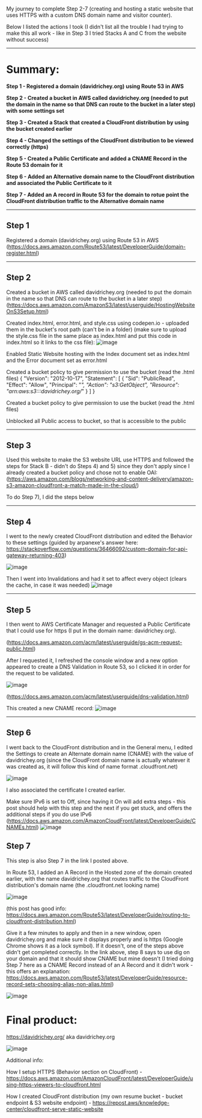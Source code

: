 My journey to complete Step 2-7 (creating and hosting a static website that uses HTTPS with a custom DNS domain name and visitor counter).

Below I listed the actions I took (I didn't list all the trouble I had trying to make this all work - like in Step 3 I tried Stacks A and C from the website without success)

***
# Summary: #
**Step 1 - Registered a domain (davidrichey.org) using Route 53 in AWS**

**Step 2 - Created a bucket in AWS called davidrichey.org (needed to put the domain in the name so that DNS can route to the bucket in a later step) with some settings set**

**Step 3 - Created a Stack that created a CloudFront distribution by using the bucket created earlier**

**Step 4 - Changed the settings of the CloudFront distribution to be viewed correctly (https)**

**Step 5 - Created a Public Certificate and added a CNAME Record in the Route 53 domain for it**

**Step 6 - Added an Alternative domain name to the CloudFront distribution and associated the Public Certificate to it**

**Step 7 - Added an A record in Route 53 for the domain to rotue point the CloudFront distribution traffic to the Alternative domain name**
***

## Step 1 
Registered a domain (davidrichey.org) using Route 53 in AWS (https://docs.aws.amazon.com/Route53/latest/DeveloperGuide/domain-register.html)
***
## Step 2
Created a bucket in AWS called davidrichey.org (needed to put the domain in the name so that DNS can route to the bucket in a later step) (https://docs.aws.amazon.com/AmazonS3/latest/userguide/HostingWebsiteOnS3Setup.html)
  
  Created index.html, error.html, and style.css using codepen.io - uploaded them in the bucket's root path (can't be in a folder) (make sure to upload the style.css file in the same place as index.html and put this code in index.html so it links to the css file):
  ![image](https://github.com/StudentLoans999/AWS/assets/77641113/342d1c61-d7bb-4448-817b-340d4800093a)
  
  Enabled Static Website hosting with the Index document set as index.html and the Error document set as error.html
  
  Created a bucket policy to give permission to use the bucket (read the .html files)
  {
    "Version": "2012-10-17",
    "Statement": [
        {
            "Sid": "PublicRead",
            "Effect": "Allow",
            "Principal": "*",
            "Action": "s3:GetObject",
            "Resource": "arn:aws:s3:::davidrichey.org/*"
        }
    ]
}
  
  Created a bucket policy to give permission to use the bucket (read the .html files)
  
  Unblocked all Public access to bucket, so that is accessible to the public
***
## Step 3 
Used this website to make the S3 website URL use HTTPS and followed the steps for Stack B - didn't do Steps 4) and 5) since they don't apply since I already created a bucket policy and chose not to enable OAI: (https://aws.amazon.com/blogs/networking-and-content-delivery/amazon-s3-amazon-cloudfront-a-match-made-in-the-cloud/)
  
  To do Step 7), I did the steps below
***
## Step 4
I went to the newly created CloudFront distribution and edited the Behavior to these settings (guided by arpanexe's answer here: https://stackoverflow.com/questions/36466092/custom-domain-for-api-gateway-returning-403)

![image](https://github.com/StudentLoans999/AWS/assets/77641113/83259752-f2cb-4a1b-8d55-2595c7e9cd3f)

  Then I went into Invalidations and had it set to affect every object (clears the cache, in case it was needed)
  ![image](https://github.com/StudentLoans999/AWS/assets/77641113/a84b88c8-bff0-4c4f-a0a5-2fe0dc366696)
***
## Step 5
I then went to AWS Certificate Manager and requested a Public Certificate that I could use for https (I put in the domain name: davidrichey.org). 
  
  (https://docs.aws.amazon.com/acm/latest/userguide/gs-acm-request-public.html)
  
  After I requested it, I refreshed the console window and a new option appeared to create a DNS Validation in Route 53, so I clicked it in order for the request to be validated.
  
  ![image](https://github.com/StudentLoans999/AWS/assets/77641113/913731f5-7bed-4e1b-a7bb-1939bea732b7)

  (https://docs.aws.amazon.com/acm/latest/userguide/dns-validation.html)
  
  This created a new CNAME record:
  ![image](https://github.com/StudentLoans999/AWS/assets/77641113/3b6d7927-1e05-4288-bfbf-dd30e14b28cb)
***
## Step 6
I went back to the CloudFront distribution and in the General menu, I edited the Settings to create an Alternate domain name (CNAME) with the value of davidrichey.org (since the CloudFront domain name is actually whatever it was created as, it will follow this kind of name format .cloudfront.net)
  
  ![image](https://github.com/StudentLoans999/AWS/assets/77641113/d73f8087-8b77-42e0-9f09-e490660e0350)
  
  I also associated the certificate I created earlier.
  
  Make sure IPv6 is set to Off, since having it On will add extra steps - this post should help with this step and the next if you get stuck, and offers the additional steps if you do use IPv6 (https://docs.aws.amazon.com/AmazonCloudFront/latest/DeveloperGuide/CNAMEs.html)
  ![image](https://github.com/StudentLoans999/AWS/assets/77641113/8274cd55-51c2-4046-bcd7-54094149a6e7)
## Step 7
This step is also Step 7 in the link I posted above.

  In Route 53, I added an A Record in the Hosted zone of the domain created earlier, with the name davidrichey.org that routes traffic to the CloudFront distribution's domain name (the .cloudfront.net looking name) 
  
  ![image](https://github.com/StudentLoans999/AWS/assets/77641113/ee16abb3-8fe2-4e65-a94c-cb87e4320a7c)
  
  (this post has good info: https://docs.aws.amazon.com/Route53/latest/DeveloperGuide/routing-to-cloudfront-distribution.html)
  
  Give it a few minutes to apply and then in a new window, open davidrichey.org and make sure it displays properly and is https (Google Chrome shows it as a lock symbol).
  If it doesn't, one of the steps above didn't get completed correctly. In the link above, step 8 says to use dig on your domain and that it should show CNAME but mine doesn't (I tried doing Step 7 here as a CNAME Record instead of an A Record and it didn't work - this offers an explanation: https://docs.aws.amazon.com/Route53/latest/DeveloperGuide/resource-record-sets-choosing-alias-non-alias.html)
  
  ![image](https://github.com/StudentLoans999/AWS/assets/77641113/625788bc-9d51-44d7-b318-cf80876b9b52)

# Final product:
https://davidrichey.org/ aka davidrichey.org

![image](https://github.com/StudentLoans999/AWS/assets/77641113/90024662-4a40-4334-8747-477aa276360c)

Additional info:

How I setup HTTPS (Behavior section on CloudFront) -
https://docs.aws.amazon.com/AmazonCloudFront/latest/DeveloperGuide/using-https-viewers-to-cloudfront.html

How I created CloudFront distribution (my own resume bucket - bucket endpoint & S3 website endpoint) -
https://repost.aws/knowledge-center/cloudfront-serve-static-website
